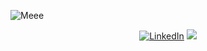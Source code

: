 ![Meee]('https://raw.githubusercontent.com/hassaannahmed/hassaannahmed/master/me.gif')
<p align="center">
	<a href="https://www.linkedin.com/in/hassaan-ahmed-a51b50182/"><img src="https://img.shields.io/badge/LinkedIn--_.svg?style=social&logo=linkedin" alt="LinkedIn"></a>
	<a href="http://hassaan.codes"><img src="https://img.shields.io/static/v1?label=ME&message=hassaan.codes"></a>
</p>
